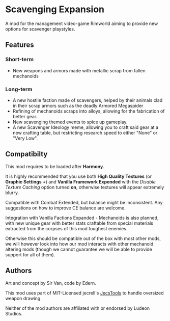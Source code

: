 # Scavenging Expansion

A mod for the management video-game Rimworld aiming to provide new options for scavenger playstyles.

## Features

### Short-term

- New weapons and armors made with metallic scrap from fallen mechanoids

### Long-term

- A new hostile faction made of scavengers, helped by their animals clad in their scrap armors such as the deadly Armored Megaspider
- Refining of mechanoids scraps into alloys, allowing for the fabrication of better gear.
- New scavenging themed events to spice up gameplay.
- A new Scavenger Ideology meme, allowing you to craft said gear at a new crafting table, but restricting research speed to either "None" or "Very Low".

## Compatibilty

This mod requires to be loaded after **Harmony**.

It is highly recommended that you use both **High Quality Textures** (or **Graphic Settings +**) and **Vanilla Framework Expended** with the *Disable Texture Caching* option turned **on**, otherwise textures will appear extremely blurry.

Compatible with Combat Extended, but balance might be inconsistent. Any suggestions on how to improve CE balance are welcome.

Integration with Vanilla Factions Expanded - Mechanoids is also planned, with new unique gear with better stats craftable from special materials extracted from the corpses of this mod toughest enemies.

Otherwise this should be compatible out of the box with most other mods, we will however look into how our mod interacts with other mechanoid altering mods (though we cannot guarantee we will be able to provide support for all of them).

## Authors

Art and concept by Sir Van, code by Edern.

This mod uses part of MIT-Licensed jecrell's [JecsTools](https://github.com/jecrell/JecsTools/) to handle oversized weapon drawing.

Neither of the mod authors are affiliated with or endorsed by Ludeon Studios.
